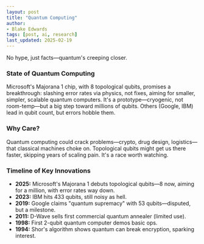 ```yaml
---
layout: post
title: "Quantum Computing"
author:
- Blake Edwards
tags: [post, ai, research]
last_updated: 2025-02-19
---
```



No hype, just facts—quantum's creeping closer.

### State of Quantum Computing

Microsoft's Majorana 1 chip, with 8 topological qubits, promises a breakthrough: slashing error rates via physics, not fixes, aiming for smaller, simpler, scalable quantum computers. It's a prototype—cryogenic, not room-temp—but a big step toward millions of qubits. Others (Google, IBM) lead in qubit count, but errors hobble them.

### Why Care?

Quantum computing could crack problems—crypto, drug design, logistics—that classical machines choke on. Topological qubits might get us there faster, skipping years of scaling pain. It's a race worth watching.

### Timeline of Key Innovations

- **2025:** Microsoft's Majorana 1 debuts topological qubits—8 now, aiming for a million, with error rates way down.
- **2023:** IBM hits 433 qubits, still noisy as hell.
- **2019:** Google claims "quantum supremacy" with 53 qubits—disputed, but a milestone.
- **2011:** D-Wave sells first commercial quantum annealer (limited use).
- **1998:** First 2-qubit quantum computer demos basic ops.
- **1994:** Shor's algorithm shows quantum can break encryption, sparking interest.
